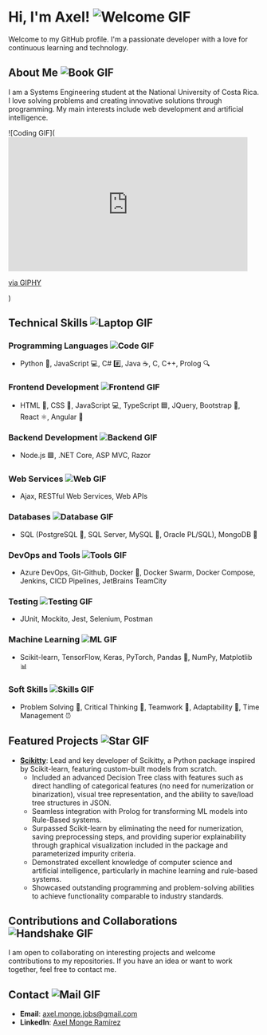 # Hi, I'm Axel! ![Welcome GIF](https://media.giphy.com/media/hvRJCLFzcasrR4ia7z/giphy-downsized-small.gif)

Welcome to my GitHub profile. I'm a passionate developer with a love for continuous learning and technology.

## About Me ![Book GIF](https://media.giphy.com/media/xT9IgzoKnwFNmISR8I/giphy-downsized-small.gif)

I am a Systems Engineering student at the National University of Costa Rica. I love solving problems and creating innovative solutions through programming. My main interests include web development and artificial intelligence.

![Coding GIF](<iframe src="https://giphy.com/embed/26tn33aiTi1jkl6H6" width="480" height="269" style="" frameBorder="0" class="giphy-embed" allowFullScreen></iframe><p><a href="https://giphy.com/gifs/screen-monitor-closeup-26tn33aiTi1jkl6H6">via GIPHY</a></p>)

## Technical Skills ![Laptop GIF](https://media.giphy.com/media/ZVik7pBtu9dNS/giphy-downsized-small.gif)

### Programming Languages ![Code GIF](https://media.giphy.com/media/YQitE4YNQNahy/giphy-downsized-small.gif)
- Python 🐍, JavaScript 💻, C# #️⃣, Java ☕, C, C++, Prolog 🔍

### Frontend Development ![Frontend GIF](https://media.giphy.com/media/Ll22OhMLAlVDb8UQWe/giphy-downsized-small.gif)
- HTML 📝, CSS 🎨, JavaScript 💻, TypeScript 🟦, JQuery, Bootstrap 👢, React ⚛️, Angular 📐

### Backend Development ![Backend GIF](https://media.giphy.com/media/13HgwGsXF0aiGY/giphy-downsized-small.gif)
- Node.js 🟩, .NET Core, ASP MVC, Razor

### Web Services ![Web GIF](https://media.giphy.com/media/3o7aD5tv1ogNBtDhDi/giphy-downsized-small.gif)
- Ajax, RESTful Web Services, Web APIs

### Databases ![Database GIF](https://media.giphy.com/media/KzJkzjggfGN5Py6nkT/giphy-downsized-small.gif)
- SQL (PostgreSQL 🐘, SQL Server, MySQL 🐬, Oracle PL/SQL), MongoDB 🍃

### DevOps and Tools ![Tools GIF](https://media.giphy.com/media/l1J9EdzfOSgfyueLm/giphy-downsized-small.gif)
- Azure DevOps, Git-Github, Docker 🐳, Docker Swarm, Docker Compose, Jenkins, CICD Pipelines, JetBrains TeamCity

### Testing ![Testing GIF](https://media.giphy.com/media/9rtpurjbqiqZXbBBet/giphy-downsized-small.gif)
- JUnit, Mockito, Jest, Selenium, Postman

### Machine Learning ![ML GIF](https://media.giphy.com/media/xT9IgG50Fb7Mi0prBC/giphy-downsized-small.gif)
- Scikit-learn, TensorFlow, Keras, PyTorch, Pandas 🐼, NumPy, Matplotlib 📊

### Soft Skills ![Skills GIF](https://media.giphy.com/media/3o7aD2saalBwwftBIY/giphy-downsized-small.gif)
- Problem Solving 🧩, Critical Thinking 🧠, Teamwork 🤝, Adaptability 🔄, Time Management ⏰

## Featured Projects ![Star GIF](https://media.giphy.com/media/1iTItUOuJLTUtOZe/giphy-downsized-small.gif)

- [**Scikitty**](https://github.com/yourusername/scikitty): Lead and key developer of Scikitty, a Python package inspired by Scikit-learn, featuring custom-built models from scratch.
  - Included an advanced Decision Tree class with features such as direct handling of categorical features (no need for numerization or binarization), visual tree representation, and the ability to save/load tree structures in JSON.
  - Seamless integration with Prolog for transforming ML models into Rule-Based systems.
  - Surpassed Scikit-learn by eliminating the need for numerization, saving preprocessing steps, and providing superior explainability through graphical visualization included in the package and parameterized impurity criteria.
  - Demonstrated excellent knowledge of computer science and artificial intelligence, particularly in machine learning and rule-based systems.
  - Showcased outstanding programming and problem-solving abilities to achieve functionality comparable to industry standards.

## Contributions and Collaborations ![Handshake GIF](https://media.giphy.com/media/3o6ozk3t7j85f2COpK/giphy-downsized-small.gif)

I am open to collaborating on interesting projects and welcome contributions to my repositories. If you have an idea or want to work together, feel free to contact me.

## Contact ![Mail GIF](https://media.giphy.com/media/3oEjI6SIIHBdRxXI40/giphy-downsized-small.gif)

- **Email**: [axel.monge.jobs@gmail.com](mailto:axel.monge.jobs@gmail.com)
- **LinkedIn**: [Axel Monge Ramírez](https://www.linkedin.com/in/axel-monge-ramirez/)
